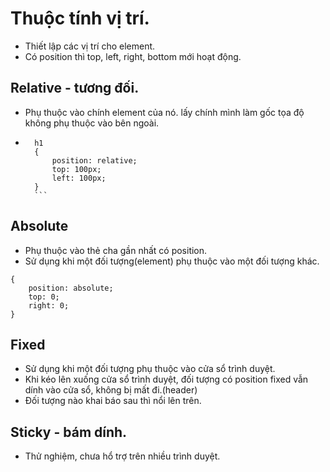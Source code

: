 # Thuộc tính vị trí.
+ Thiết lập các vị trí cho element.
+ Có position thì top, left, right, bottom mới hoạt động. 

## Relative - tương đối.
+ Phụ thuộc vào chính element của nó. lấy chính mình làm gốc tọa độ không phụ thuộc vào bên ngoài.
+ ````
    h1
    {
        position: relative;
        top: 100px;
        left: 100px;
    }
    ```

## Absolute
+ Phụ thuộc vào thẻ cha gần nhất có position.
+ Sử dụng khi một đối tượng(element) phụ thuộc vào một đối tượng khác.
```
{
    position: absolute;
    top: 0;
    right: 0;
}
```

## Fixed
+ Sử dụng khi một đối tượng phụ thuộc vào cửa sổ trình duyệt.
+ Khi kéo lên xuống cửa sổ trình duyệt, đối tượng có position fixed vẫn dính vào cửa sổ, không bị mất đi.(header)
+ Đối tượng nào khai báo sau thì nổi lên trên.

## Sticky - bám dính.
+ Thử nghiệm, chưa hổ  trợ trên nhiều trình duyệt.